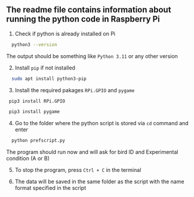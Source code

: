 ## The readme file contains information about running the python code in Raspberry Pi

1. Check if python is already installed on Pi
  ```bash
    python3 --version 
  ```
  The output should be something like ```Python 3.11``` or any other version 
  
2. Install ```pip``` if not installed
  ```bash
    sudo apt install python3-pip
  ```
3. Install the required pakages ``` RPi.GPIO ``` and ```pygame```
  ```bash
   pip3 install RPi.GPIO
  ```
  ```bash
   pip3 install pygame
  ```
4. Go to the folder where the python script is stored via ```cd``` command and enter
  ```bash
    python prefscript.py
  ```
  The program should run now and will ask for bird ID and Experimental condition (A or B)

5. To stop the program, press ```Ctrl + C``` in the terminal

6. The data will be saved in the same folder as the script with the name format specified in the script 
